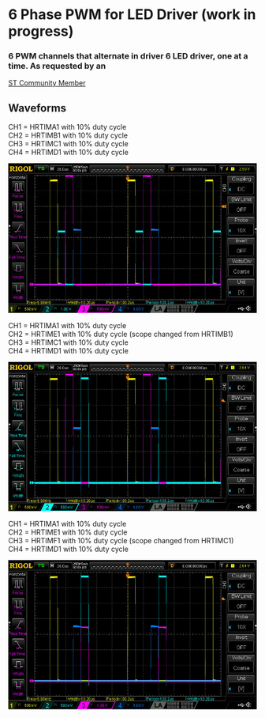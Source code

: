 # 6 Phase PWM for LED Driver (work in progress)

### 6 PWM channels that alternate in driver 6 LED driver, one at a time. As requested by an 
[ST Community Member](https://community.st.com/s/question/0D53W00000iD4g9SAC/how-to-generate-6-phase-shifted-60-degrees-between-each-pwm-signals-on-stm32-nucleof334r8-stm32f334r8t6-or-other-)


## Waveforms

CH1 = HRTIMA1 with 10% duty cycle  
CH2 = HRTIMB1 with 10% duty cycle  
CH3 = HRTIMC1 with 10% duty cycle  
CH4 = HRTIMD1 with 10% duty cycle  

![](https://github.com/VictorTagayun/HRTIM_6phase-PWM/blob/main/NUCLEO-G474RE_6phase-PWM/waveformcapture/DS1Z_QuickPrint151.jpg)

CH1 = HRTIMA1 with 10% duty cycle  
CH2 = HRTIME1 with 10% duty cycle (scope changed from HRTIMB1)  
CH3 = HRTIMC1 with 10% duty cycle  
CH4 = HRTIMD1 with 10% duty cycle  

![](https://github.com/VictorTagayun/HRTIM_6phase-PWM/blob/main/NUCLEO-G474RE_6phase-PWM/waveformcapture/DS1Z_QuickPrint152.jpg)

CH1 = HRTIMA1 with 10% duty cycle  
CH2 = HRTIME1 with 10% duty cycle   
CH3 = HRTIMF1 with 10% duty cycle  (scope changed from HRTIMC1)  
CH4 = HRTIMD1 with 10% duty cycle  

![](https://github.com/VictorTagayun/HRTIM_6phase-PWM/blob/main/NUCLEO-G474RE_6phase-PWM/waveformcapture/DS1Z_QuickPrint153.jpg)
